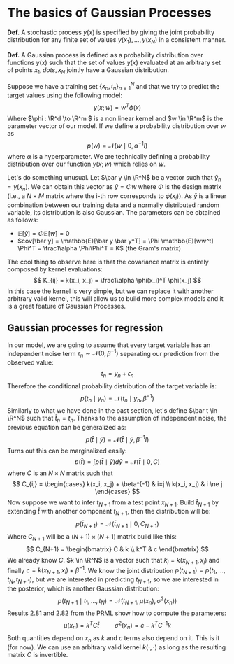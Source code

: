 # The basics of Gaussian Processes

**Def.** A stochastic process $y(x)$ is specified by giving the joint probability distribution for any finite set of values $y(x_1), \dots, y(x_N)$ in a consistent manner.  

**Def.** A Gaussian process is defined as a probability distribution over functions $y(x)$ such that the set of values $y(x)$ evaluated at an arbitrary set of points $x_1, dots, x_N$ jointly have a Gaussian distribution.

Suppose we have a training set $\{x_n, t_n\}_{n=1}^N$ and that we try to predict the target values using the following model:
$$
y(x;w) = w^T\phi(x)
$$
Where $\phi : \R^d \to \R^m $ is a non linear kernel and $w \in \R^m$ is the parameter vector of our model. If we define a probability distribution over $w$ as 
$$
p(w) = \mathcal{N}(w \mid 0, \alpha^{-1}I)
$$
where $\alpha$ is a hyperparameter. We are technically defining a probability distribution over our function $y(x;w)$ which relies on $w$. 

Let's do something unusual. Let $\bar y \in \R^N$ be a vector such that $\bar y_n = y(x_n)$. We can obtain this vector as $\bar y = \Phi w$ where $\Phi$ is the design matrix (i.e., a $N \times M$ matrix where the i-th row corresponds to $\phi(x_i)$). As $\bar y$ is a linear combination between our training data and a normally distributed random variable, its distribution is also Gaussian. The parameters can be obtained as follows:

* $\mathbb{E}[\bar y] = \Phi \mathbb{E}[w] = 0$
* $cov[\bar y] = \mathbb{E}[\bar y \bar y^T] = \Phi \mathbb{E}[ww^t] \Phi^T = \frac1\alpha \Phi\Phi^T = K$ (the Gram's matrix)

The cool thing to observe here is that the covariance matrix is entirely composed by kernel evaluations:
$$
K_{ij} = k(x_i, x_j) = \frac1\alpha \phi(x_i)^T \phi(x_j)
$$
In this case the kernel is very simple, but we can replace it with another arbitrary valid kernel, this will allow us to build more complex models and it is a great feature of Gaussian Processes.

## Gaussian processes for regression

In our model, we are going to assume that every target variable has an independent noise term $\epsilon_n \sim \mathcal{N}(0, \beta^{-1})$ separating our prediction from the observed value:
$$
t_n = y_n + \epsilon_n
$$
Therefore the conditional probability distribution of the target variable is:
$$
p(t_n \mid y_n) = \mathcal{N}(t_n \mid y_n, \beta^{-1})
$$
Similarly to what we have done in the past section, let's define $\bar t \in \R^N$ such that $\bar t_n = t_n$.  Thanks to the assumption of independent noise, the previous equation can be generalized as:
$$
p(\bar t \mid \bar y) = \mathcal{N}(\bar t \mid \bar y, \beta^{-1}I)
$$
 Turns out this can be marginalized easily:
$$
p(\bar t) = \int p(\bar t \mid \bar y) d\bar y = \mathcal{N}(\bar t \mid 0, C)
$$
where $C$ is an $N \times N$ matrix such that
$$
C_{ij} = \begin{cases}
k(x_i, x_j) + \beta^{-1} & i=j \\
k(x_i, x_j) & i \ne j
\end{cases}
$$
Now suppose we want to infer $t_{N+1}$ from a test point $x_{N+1}$. Build $\bar t_{N+1}$ by extending $\bar t$ with another component $t_{N+1}$, then the distribution will be:
$$
p(\bar t _{N+1}) = \mathcal{N}(\bar t_{N+1} \mid 0, C_{N+1})
$$
Where $C_{N+1}$ will be a $(N+1) \times (N+1)$ matrix build like this:
$$
C_{N+1} = \begin{bmatrix}
C & k \\
k^T & c
\end{bmatrix}
$$
We already know $C$. $k \in \R^N$ is a vector such that $k_i = k(x_{N+1}, x_i)$ and finally $c = k(x_{N+1}, x_i) + \beta^{-1}$. We know the joint distribution $p(\bar t _{N+1}) = p(t_1, \dots, t_N, t_{N+1})$, but we are interested in predicting $t_{N+1}$, so we are interested in the posterior, which is another Gaussian distribution:
$$
p(t_{N+1} \mid t_1, \dots, t_N) = \mathcal{N}(t_{N+1}, \mu(x_n), \sigma^2(x_n))
$$
Results 2.81 and 2.82 from the PRML show how to compute the parameters:
$$
\mu(x_n) = k^T C \bar t \hspace{1cm}
\sigma^2(x_n) = c - k^T C^{-1} k
$$
Both quantities depend on $x_n$ as $k$ and $c$ terms also depend on it. This is it (for now). We can use an arbitrary valid kernel $k(\cdot, \cdot)$ as long as the resulting matrix $C$ is invertible.


